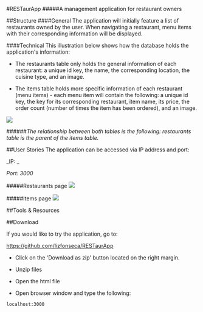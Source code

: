 #RESTaurApp
#####A management application for restaurant owners

##Structure
####General
The application will initially feature a list of restaurants owned by the user. When navigating a restaurant, menu items with their corresponding information will be displayed.

####Technical
This illustration below shows how the database holds the application's information:

+ The restaurants table only holds the general information of each restaurant: a unique id key, the name, the corresponding location, the cuisine type, and an image.

+ The items table holds more specific information of each restaurant (menu items) - each menu item will contain the following: a unique id key, the key for its corresponding restaurant, item name, its price, the order count (number of times the item has been ordered), and an image.

<img src="http://i.imgur.com/7hADqRv.png"/>

######_The relationship between both tables is the following: restaurants table is the parent of the items table._

##User Stories
The application can be accessed via IP address and port:

 _IP: _

 _Port: 3000_

 #####Restaurants page
 <img src="http://i.imgur.com/4CJCn4B.png">

 #####Items page
 <img src="http://i.imgur.com/euTKp9R.png">

 ##Tools & Resources


 ##Download

   If you would like to try the application, go to:

   https://github.com/lizfonseca/RESTaurApp

   + Click on the 'Download as zip' button located on the right margin.

   + Unzip files

   + Open the html file

   + Open browser window and type the following:

   ``` localhost:3000 ```

